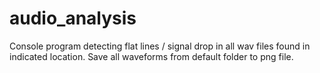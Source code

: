 # audio_analysis
Console program detecting flat lines / signal drop in all wav files found in indicated location.
Save all waveforms from default folder to png file.